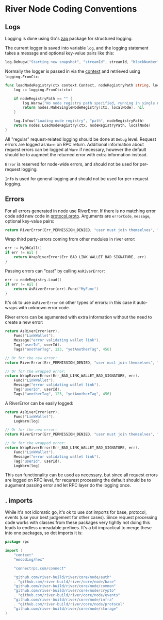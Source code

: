 # River Node Coding Conventions

## Logs

Logging is done using Go's [zap](https://pkg.go.dev/go.uber.org/zap) package for structured logging.

The current logger is saved into variable `log`, and the logging statement takes a message and optional key-value pairs like this:

```go
log.Debugw("Starting new snapshot", "streamId", streamId, "blockNumber", curBlockNum)
```

Normally the logger is passed in via the [context](https://pkg.go.dev/context) and retrieved using `logging.FromCtx`:

```go
func loadNodeRegistry(ctx context.Context, nodeRegistryPath string, localNode *nodes.LocalNode) (nodes.NodeRegistry, error) {
	log := logging.FromCtx(ctx)

	if nodeRegistryPath == "" {
		log.Warnw("No node registry path specified, running in single node configuration")
		return nodes.MakeSingleNodeRegistry(ctx, localNode), nil
	}

	log.Infow("Loading node registry", "path", nodeRegistryPath)
	return nodes.LoadNodeRegistry(ctx, nodeRegistryPath, localNode)
}
```

All "regular" request-related logging should be done at `Debug` level. Request errors are logged as `Warn` on RPC return.
Additional information about request errors can be logged at `Warn` if necessary, however the default should
be to augment the returned error with extra information instead.

`Error` is reserved for node-wide errors, and should not be used for per-request logging.

`Info` is used for general logging and should not be used for per-request logging.

## Errors

For all errors generated in node use RiverError. If there is no matching error code add new code in
[protocol.proto](../../protocol/protocol.proto).
Arguments are `errorCode`, `message`, optional key-value pairs:

```go
return RiverError(Err_PERMISSION_DENIED, "user must join themselves", "user", userId)
```

Wrap third party-errors coming from other modules in river error:

```go
err := MyDbCall()
if err != nil {
    return WrapRiverError(Err_BAD_LINK_WALLET_BAD_SIGNATURE, err)
}
```

Passing errors can "cast" by calling `AsRiverError`:

```go
err := nodeRegistry.Load()
if err != nil {
    return AsRiverError(err).Func("MyFunc")
}
```

It's ok to use `AsRiverError` on other types of errors: in this case it auto-wraps with unknown error code.

River errors can be agumented with extra information without the need to create a new error:

```go
return AsRiverError(err).
    Func("LinkWallet").
    Message("error validating wallet link").
    Tag("userId", userId).
    Tags("anotherTag", 123, "yetAnotherTag", 456)

// Or for the new error:
return RiverError(Err_PERMISSION_DENIED, "user must join themselves", "user", userId).Func("AddJoinEvent")

// Or for the wrapped error:
return WrapRiverError(Err_BAD_LINK_WALLET_BAD_SIGNATURE, err).
    Func("LinkWallet").
    Message("error validating wallet link").
    Tag("userId", userId).
    Tags("anotherTag", 123, "yetAnotherTag", 456)
```

A RiverError can be easily logged:

```go
return AsRiverError(err).
    Func("LinkWallet").
    LogWarn(log)

// Or for the new error:
return RiverError(Err_PERMISSION_DENIED, "user must join themselves", "user", userId).Func("AddJoinEvent").LogDebug(log)

// Or for the wrapped error:
return WrapRiverError(Err_BAD_LINK_WALLET_BAD_SIGNATURE, err).
    Func("LinkWallet").
    Message("error validating wallet link").
    Tag("userId", userId).
    LogWarn(log)
```

This can functionality can be used as necessary, but since all request errors are logged on RPC level, for requrest processing
the default should be to augument passing error and let RPC layer do the logging once.

## . imports

While it's not idiomatic go, it's ok to use dot imports for base, protocol, events (use your best judgement for other cases).
Since request processing code works with classes
from these packages very tightly not doing this leads to endless unreadable prefixes. It's a bit impractical to merge these into
one packages, so dot imports it is:

```go
package rpc

import (
	"context"
	"encoding/hex"

	"connectrpc.com/connect"

	"github.com/river-build/river/core/node/auth"
	. "github.com/river-build/river/core/node/base"
	"github.com/river-build/river/core/node/common"
	"github.com/river-build/river/core/node/crypto"
	. "github.com/river-build/river/core/node/events"
	"github.com/river-build/river/core/node/infra"
	. "github.com/river-build/river/core/node/protocol"
	"github.com/river-build/river/core/node/storage"
)
```
